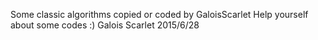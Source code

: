 Some classic algorithms copied or coded by GaloisScarlet
Help yourself about some codes :)
	Galois Scarlet
	2015/6/28